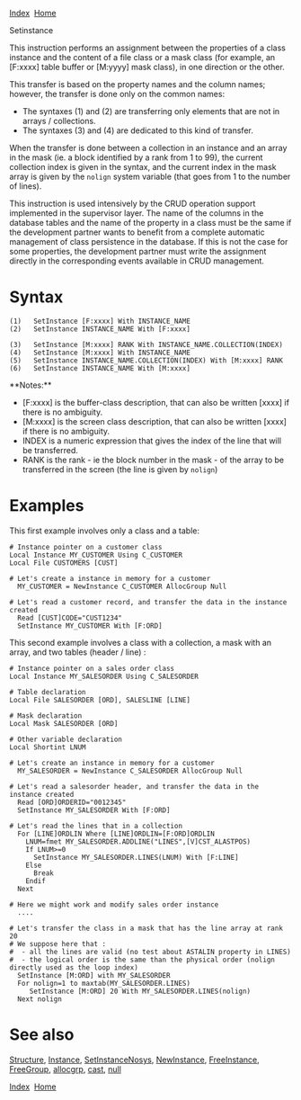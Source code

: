 [Index](index.html)  [Home](getting-started_home.html)

Setinstance

This instruction performs an assignment between the properties of a class instance and the content of a file class or a mask class (for example, an [F:xxxx] table buffer or [M:yyyy] mask class), in one direction or the other.

This transfer is based on the property names and the column names; however, the transfer is done only on the common names:

* The syntaxes (1) and (2) are transferring only elements that are not in arrays / collections.
* The syntaxes (3) and (4) are dedicated to this kind of transfer.

When the transfer is done between a collection in an instance and an array in the mask (ie. a block identified by a rank from 1 to 99), the current collection index is given in the syntax, and the current index in the mask array is given by the `nolign` system variable (that goes from 1 to the number of lines).

This instruction is used intensively by the CRUD operation support implemented in the supervisor layer. The name of the columns in the database tables and the name of the property in a class must be the same if the development partner wants to benefit from a complete automatic management of class persistence in the database. If this is not the case for some properties, the development partner must write the assignment directly in the corresponding events available in CRUD management.

# Syntax

```
(1)   SetInstance [F:xxxx] With INSTANCE_NAME
(2)   SetInstance INSTANCE_NAME With [F:xxxx]

(3)   SetInstance [M:xxxx] RANK With INSTANCE_NAME.COLLECTION(INDEX)
(4)   SetInstance [M:xxxx] With INSTANCE_NAME
(5)   SetInstance INSTANCE_NAME.COLLECTION(INDEX) With [M:xxxx] RANK
(6)   SetInstance INSTANCE_NAME With [M:xxxx]
```

\*\*Notes:\*\*

* [F:xxxx] is the buffer-class description, that can also be written [xxxx] if there is no ambiguity.
* [M:xxxx] is the screen class description, that can also be written [xxxx] if there is no ambiguity.
* INDEX is a numeric expression that gives the index of the line that will be transferred.
* RANK is the rank - ie the block number in the mask - of the array to be transferred in the screen (the line is given by `nolign`)

# Examples

This first example involves only a class and a table:

```
# Instance pointer on a customer class
Local Instance MY_CUSTOMER Using C_CUSTOMER
Local File CUSTOMERS [CUST]

# Let's create a instance in memory for a customer
  MY_CUSTOMER = NewInstance C_CUSTOMER AllocGroup Null

# Let's read a customer record, and transfer the data in the instance created
  Read [CUST]CODE="CUST1234"
  SetInstance MY_CUSTOMER With [F:ORD]
```

This second example involves a class with a collection, a mask with an array, and two tables (header / line) :

```
# Instance pointer on a sales order class
Local Instance MY_SALESORDER Using C_SALESORDER

# Table declaration
Local File SALESORDER [ORD], SALESLINE [LINE]

# Mask declaration
Local Mask SALESORDER [ORD]

# Other variable declaration
Local Shortint LNUM

# Let's create an instance in memory for a customer
  MY_SALESORDER = NewInstance C_SALESORDER AllocGroup Null

# Let's read a salesorder header, and transfer the data in the instance created
  Read [ORD]ORDERID="0012345"
  SetInstance MY_SALESORDER With [F:ORD] 

# Let's read the lines that in a collection
  For [LINE]ORDLIN Where [LINE]ORDLIN=[F:ORD]ORDLIN
    LNUM=fmet MY_SALESORDER.ADDLINE("LINES",[V]CST_ALASTPOS)
    If LNUM>=0
      SetInstance MY_SALESORDER.LINES(LNUM) With [F:LINE]
    Else
      Break
    Endif
  Next

# Here we might work and modify sales order instance
  ....

# Let's transfer the class in a mask that has the line array at rank 20
# We suppose here that :
#  - all the lines are valid (no test about ASTALIN property in LINES)
#  - the logical order is the same than the physical order (nolign directly used as the loop index)
  SetInstance [M:ORD] with MY_SALESORDER
  For nolign=1 to maxtab(MY_SALESORDER.LINES)
     SetInstance [M:ORD] 20 With MY_SALESORDER.LINES(nolign)
  Next nolign
```

# See also

[Structure](4gl_glossary-structure.html), [Instance](4gl_instance.html), [SetInstanceNosys](4gl_setinstancenosys.html), [NewInstance](4gl_newinstance.html), [FreeInstance](4gl_freeinstance.html), [FreeGroup](4gl_freegroup.html), [allocgrp](4gl_allocgrp.html), [cast](4gl_cast.html), [null](4gl_null.html)

  

[Index](index.html)  [Home](getting-started_home.html)